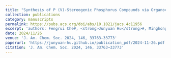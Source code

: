 ```yaml
---
title: "Synthesis of P (V)-Stereogenic Phosphorus Compounds via Organocatalytic Asymmetric Condensation"
collection: publications
category: manuscripts
permalink: https://pubs.acs.org/doi/abs/10.1021/jacs.4c11956
excerpt: 'authors: Fengrui Che#, <strong>Junyuan Hu</strong>#, Minghong Liao#, Zhongfu Luo, Hongyan Long, Benpeng Li, Yonggui Robin Chi, Xingxing Wu*'
date: 2024/11/26
venue: 'J. Am. Chem. Soc. 2024, 146, 33763−33773'
paperurl: 'https://junyuan-hu.github.io/publication_pdf/2024-11-26.pdf'
citation: 'J. Am. Chem. Soc. 2024, 146, 33763−33773'
---
```

